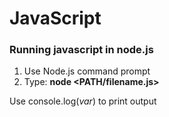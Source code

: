 # JavaScript
### Running javascript in node.js
1. Use Node.js command prompt
2. Type: **node \<PATH/filename.js\>**

Use console.log(*var*) to print output
